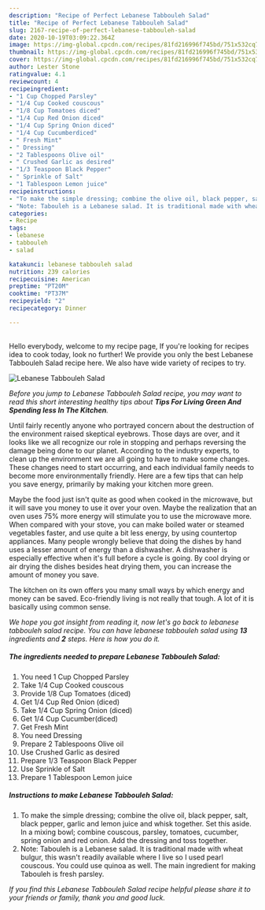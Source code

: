```yaml
---
description: "Recipe of Perfect Lebanese Tabbouleh Salad"
title: "Recipe of Perfect Lebanese Tabbouleh Salad"
slug: 2167-recipe-of-perfect-lebanese-tabbouleh-salad
date: 2020-10-19T03:09:22.364Z
image: https://img-global.cpcdn.com/recipes/81fd216996f745bd/751x532cq70/lebanese-tabbouleh-salad-recipe-main-photo.jpg
thumbnail: https://img-global.cpcdn.com/recipes/81fd216996f745bd/751x532cq70/lebanese-tabbouleh-salad-recipe-main-photo.jpg
cover: https://img-global.cpcdn.com/recipes/81fd216996f745bd/751x532cq70/lebanese-tabbouleh-salad-recipe-main-photo.jpg
author: Lester Stone
ratingvalue: 4.1
reviewcount: 4
recipeingredient:
- "1 Cup Chopped Parsley"
- "1/4 Cup Cooked couscous"
- "1/8 Cup Tomatoes diced"
- "1/4 Cup Red Onion diced"
- "1/4 Cup Spring Onion diced"
- "1/4 Cup Cucumberdiced"
- " Fresh Mint"
- " Dressing"
- "2 Tablespoons Olive oil"
- " Crushed Garlic as desired"
- "1/3 Teaspoon Black Pepper"
- " Sprinkle of Salt"
- "1 Tablespoon Lemon juice"
recipeinstructions:
- "To make the simple dressing; combine the olive oil, black pepper, salt, black pepper, garlic and lemon juice and whisk together. Set this aside. In a mixing bowl; combine couscous, parsley, tomatoes, cucumber, spring onion and red onion. Add the dressing and toss together."
- "Note: Tabouleh is a Lebanese salad. It is traditional made with wheat bulgur, this wasn&#39;t readily available where I live so I used pearl couscous. You could use quinoa as well. The main ingredient for making Tabouleh is fresh parsley."
categories:
- Recipe
tags:
- lebanese
- tabbouleh
- salad

katakunci: lebanese tabbouleh salad 
nutrition: 239 calories
recipecuisine: American
preptime: "PT20M"
cooktime: "PT37M"
recipeyield: "2"
recipecategory: Dinner

---
```

<br>
Hello everybody, welcome to my recipe page, If you're looking for recipes idea to cook today, look no further! We provide you only the best Lebanese Tabbouleh Salad recipe here. We also have wide variety of recipes to try.
<br>


![Lebanese Tabbouleh Salad](https://img-global.cpcdn.com/recipes/81fd216996f745bd/751x532cq70/lebanese-tabbouleh-salad-recipe-main-photo.jpg)

<i>Before you jump to Lebanese Tabbouleh Salad recipe, you may want to read this short interesting healthy tips about 
<strong>Tips For Living Green And Spending less In The Kitchen</strong>.</i>
</br>

Until fairly recently anyone who portrayed concern about the destruction of the environment raised skeptical eyebrows. Those days are over, and it looks like we all recognize our role in stopping and perhaps reversing the damage being done to our planet. According to the industry experts, to clean up the environment we are all going to have to make some changes. These changes need to start occurring, and each individual family needs to become more environmentally friendly. Here are a few tips that can help you save energy, primarily by making your kitchen more green.

Maybe the food just isn't quite as good when cooked in the microwave, but it will save you money to use it over your oven. Maybe the realization that an oven uses 75% more energy will stimulate you to use the microwave more. When compared with your stove, you can make boiled water or steamed vegetables faster, and use quite a bit less energy, by using countertop appliances. Many people wrongly believe that doing the dishes by hand uses a lesser amount of energy than a dishwasher. A dishwasher is especially effective when it's full before a cycle is going. By cool drying or air drying the dishes besides heat drying them, you can increase the amount of money you save.

The kitchen on its own offers you many small ways by which energy and money can be saved. Eco-friendly living is not really that tough. A lot of it is basically using common sense.


<i>We hope you got insight from reading it, now let's go back to lebanese tabbouleh salad recipe. You can have lebanese tabbouleh salad using <strong>13</strong> ingredients and <strong>2</strong> steps. Here is how you do it.
</i>

##### The ingredients needed to prepare Lebanese Tabbouleh Salad:

1. You need 1 Cup Chopped Parsley
1. Take 1/4 Cup Cooked couscous
1. Provide 1/8 Cup Tomatoes (diced)
1. Get 1/4 Cup Red Onion (diced)
1. Take 1/4 Cup Spring Onion (diced)
1. Get 1/4 Cup Cucumber(diced)
1. Get  Fresh Mint
1. You need  Dressing
1. Prepare 2 Tablespoons Olive oil
1. Use  Crushed Garlic as desired
1. Prepare 1/3 Teaspoon Black Pepper
1. Use  Sprinkle of Salt
1. Prepare 1 Tablespoon Lemon juice


##### Instructions to make Lebanese Tabbouleh Salad:

1. To make the simple dressing; combine the olive oil, black pepper, salt, black pepper, garlic and lemon juice and whisk together. Set this aside. In a mixing bowl; combine couscous, parsley, tomatoes, cucumber, spring onion and red onion. Add the dressing and toss together.
1. Note: Tabouleh is a Lebanese salad. It is traditional made with wheat bulgur, this wasn&#39;t readily available where I live so I used pearl couscous. You could use quinoa as well. The main ingredient for making Tabouleh is fresh parsley.


<i>If you find this Lebanese Tabbouleh Salad recipe helpful please share it to your friends or family, thank you and good luck.</i>
